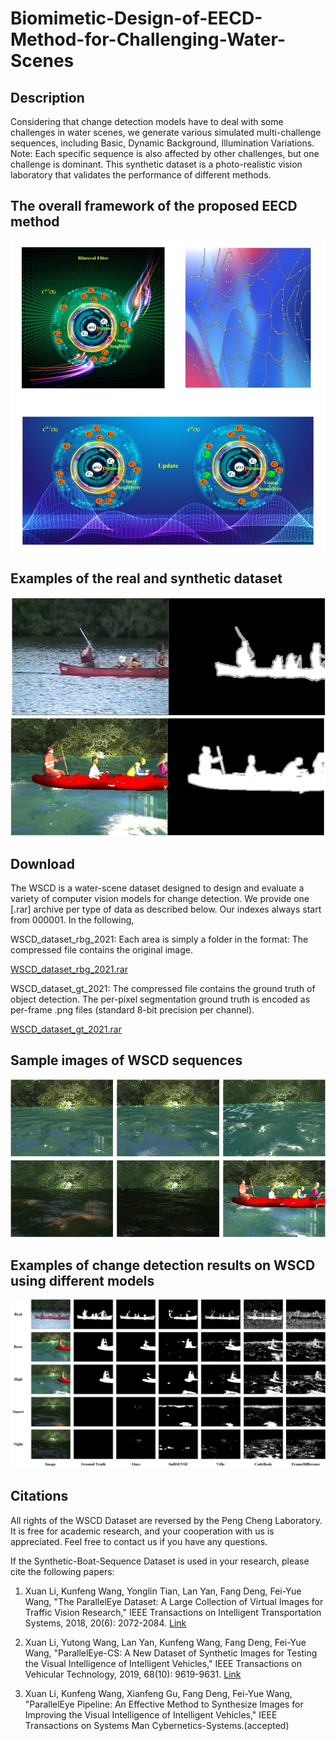 # Biomimetic-Design-of-EECD-Method-for-Challenging-Water-Scenes

## Description
Considering that change detection models have to deal with some challenges in water scenes, we generate various simulated multi-challenge sequences, 
including Basic, Dynamic Background, Illumination Variations. Note: Each specific sequence is also affected by other challenges, but one challenge is dominant.
This synthetic dataset is a photo-realistic vision laboratory that validates the performance of different methods.

## The overall framework of the proposed EECD method
![image](https://github.com/PC-Lab-Virtual-Reality/Biomimetic-Design-of-EECD-Method-for-Challenging-Water-Scenes/blob/main/Figure/fig1.jpg)

## Examples of the real and synthetic dataset
![image](https://github.com/PC-Lab-Virtual-Reality/Biomimetic-Design-of-EECD-Method-for-Challenging-Water-Scenes/blob/main/Figure/fig2.jpg)


## Download
The WSCD is a water-scene dataset designed to design and evaluate a variety of computer vision models for change detection.
We provide one [.rar] archive per type of data as described below. Our indexes always start from 000001. In the following,

WSCD_dataset_rbg_2021: Each area is simply a folder in the format: The compressed file contains the original image.

[WSCD_dataset_rbg_2021.rar](https://drive.google.com/file/d/1aNI2fUiC0U3NZ_5XAv7qVwIdm2RHrhPX/view?usp=sharing)

WSCD_dataset_gt_2021: The compressed file contains the ground truth of object detection. The per-pixel segmentation ground truth is encoded as per-frame .png files (standard 8-bit precision per channel).

[WSCD_dataset_gt_2021.rar](https://drive.google.com/file/d/1eUqWA3AenOuF58kuySkImw9JeU8HZLoK/view?usp=sharing)

## Sample images of WSCD sequences
![image](https://github.com/PC-Lab-Virtual-Reality/Biomimetic-Design-of-EECD-Method-for-Challenging-Water-Scenes/blob/main/Figure/fig3.jpg)

## Examples of change detection results on WSCD using different models
![image](https://github.com/PC-Lab-Virtual-Reality/Biomimetic-Design-of-EECD-Method-for-Challenging-Water-Scenes/blob/main/Figure/fig4.jpg)

## Citations
All rights of the WSCD Dataset are reversed by the Peng Cheng Laboratory. It is free for academic research, and your cooperation with us is appreciated. Feel free to contact us if you have any questions.

If the Synthetic-Boat-Sequence Dataset is used in your research, please cite the following papers:

1. Xuan Li, Kunfeng Wang, Yonglin Tian, Lan Yan, Fang Deng, Fei-Yue Wang, "The ParallelEye Dataset: A Large Collection of Virtual Images for Traffic Vision Research," 
IEEE Transactions on Intelligent Transportation Systems, 2018, 20(6): 2072-2084. [Link](https://ieeexplore.ieee.org/document/8451919/)

2. Xuan Li, Yutong Wang, Lan Yan, Kunfeng Wang, Fang Deng, Fei-Yue Wang, "ParallelEye-CS: A New Dataset of Synthetic Images for Testing the Visual Intelligence of Intelligent Vehicles," IEEE Transactions on Vehicular Technology, 2019, 68(10): 9619-9631. [Link](https://ieeexplore.ieee.org/abstract/document/8807212)

3. Xuan Li, Kunfeng Wang, Xianfeng Gu, Fang Deng, Fei-Yue Wang, "ParallelEye Pipeline: An Effective Method to Synthesize Images for Improving the Visual
Intelligence of Intelligent Vehicles," IEEE Transactions on Systems Man Cybernetics-Systems.(accepted) 

